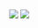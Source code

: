 <div>
  <img align="center" src="https://github-readme-stats.vercel.app/api?username=murilozelic&show_icons=true&theme=dracula&line_height=20" />

  <img align="center" src="https://github-readme-stats.vercel.app/api/top-langs/?username=murilozelic&layout=compact"  />
</div>

<!--
**murilozelic/murilozelic** is a ✨ _special_ ✨ repository because its `README.md` (this file) appears on your GitHub profile.

Here are some ideas to get you started:

- 🔭 I’m currently working on ...
- 🌱 I’m currently learning ...
- 👯 I’m looking to collaborate on ...
- 🤔 I’m looking for help with ...
- 💬 Ask me about ...
- 📫 How to reach me: ...
- 😄 Pronouns: ...
- ⚡ Fun fact: ...
-->
